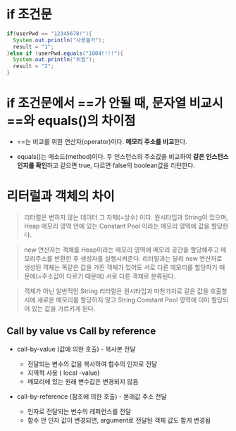 # if 조건문

```java
if(userPwd == "12345678!"){
  System.out.println("사용불가");
  result = "1";
}else if (userPwd.equals("1004!!!!"){
  System.out.println("위험");
  result = "2";
}


```

# if 조건문에서 ==가 안될 때, 문자열 비교시 ==와 equals()의 차이점

* ==는 비교를 위한 연산자(operator)이다. <strong>메모리 주소를 비교</strong>한다.

* equals()는 메소드(method)이다. 두 인스턴스의 주소값을 비교하여 <strong>같은 인스턴스인지를 확인</strong>하고 같으면 true, 다르면 false의 boolean값을 리턴한다.

# 리터럴과 객체의 차이
> 리터럴은 변하지 않는 데이터 그 자체(=상수) 이다. 원시타입과 String이 있으며, Heap 메모리 영역 안에 있는 Constant Pool 이라는 메모리 영역에 값을 할당한다.

> new 연산자는 객체를 Heap이라는 메모리 영역에 메모리 공간을 할당해주고 메모리주소를 반환한 후 생성자를 실행시켜준다. 리터럴과는 달리 new 연산자로 생성된 객체는 똑같은 값을 가진 객체가 있어도 서로 다른 메모리를 할당하기 때문에(=주소값이 다르기 때문에) 서로 다른 객체로 분류된다.

> 객체가 아닌 일반적인 String 리터럴은 원시타입과 마찬가지로 같은 값을 호출할 시에 새로운 메모리를 할당하지 않고 String Constant Pool 영역에 이미 할당되어 있는 값을 가르키게 된다.

## Call by value vs Call by reference

* call-by-value (값에 의한 호출) - 복사본 전달
  * 전달되는 변수의 값을 복사하여 함수의 인자로 전달
  * 지역적 사용 ( local -value)
  * 메모리에 있는 원래 변수값은 변경되지 않음

* call-by-reference (참조에 의한 호출) - 본래값 주소 전달
  * 인자로 전달되는 변수의 레퍼런스를 전달
  * 함수 안 인자 값이 변경되면, argument로 전달된 객체 값도 함게 변경됨

